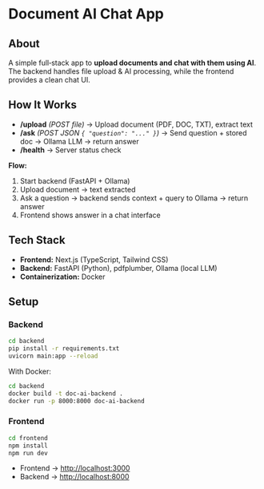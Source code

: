 # Document AI Chat App  

## About  
A simple full‑stack app to **upload documents and chat with them using AI**.  
The backend handles file upload & AI processing, while the frontend provides a clean chat UI.  

## How It Works  
- **/upload** *(POST file)* → Upload document (PDF, DOC, TXT), extract text  
- **/ask** *(POST JSON `{ "question": "..." }`)* → Send question + stored doc → Ollama LLM → return answer
- **/health** → Server status check  

**Flow:**  
1. Start backend (FastAPI + Ollama)  
2. Upload document → text extracted  
3. Ask a question → backend sends context + query to Ollama → return answer  
4. Frontend shows answer in a chat interface

## Tech Stack  
- **Frontend:** Next.js (TypeScript, Tailwind CSS)  
- **Backend:** FastAPI (Python), pdfplumber, Ollama (local LLM)  
- **Containerization:** Docker  

## Setup  

### Backend  
```bash
cd backend
pip install -r requirements.txt
uvicorn main:app --reload
```

With Docker:  
```bash
cd backend
docker build -t doc-ai-backend .
docker run -p 8000:8000 doc-ai-backend
```

### Frontend  
```bash
cd frontend
npm install
npm run dev
```

- Frontend → [http://localhost:3000](http://localhost:3000)  
- Backend → [http://localhost:8000](http://localhost:8000)  
